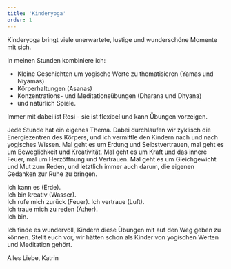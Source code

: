 ```yaml
---
title: 'Kinderyoga'
order: 1
---
```


Kinderyoga bringt viele unerwartete, lustige und wunderschöne Momente mit sich. 

In meinen Stunden kombiniere ich: 

- Kleine Geschichten um yogische Werte zu thematisieren (Yamas und Niyamas)
- Körperhaltungen (Asanas)
- Konzentrations- und Meditationsübungen (Dharana und Dhyana)
- und natürlich Spiele. 

Immer mit dabei ist Rosi - sie ist flexibel und kann Übungen vorzeigen. 

Jede Stunde hat ein eigenes Thema. Dabei durchlaufen wir zyklisch die Energiezentren des Körpers, und ich vermittle den Kindern nach und nach yogisches Wissen. Mal geht es um Erdung und Selbstvertrauen, mal geht es um Beweglichkeit und Kreativität. Mal geht es um Kraft und das innere Feuer, mal um Herzöffnung und Vertrauen. Mal geht es um Gleichgewicht und Mut zum Reden, und letztlich immer auch darum, die eigenen Gedanken zur Ruhe zu bringen.

Ich kann es (Erde).  
Ich bin kreativ (Wasser).  
Ich rufe mich zurück (Feuer). 
Ich vertraue (Luft).  
Ich traue mich zu reden (Äther).  
Ich bin.   

Ich finde es wundervoll, Kindern diese Übungen mit auf den Weg geben zu können. Stellt euch vor, wir hätten schon als Kinder von yogischen Werten und Meditation gehört. 

Alles Liebe, 
Katrin 